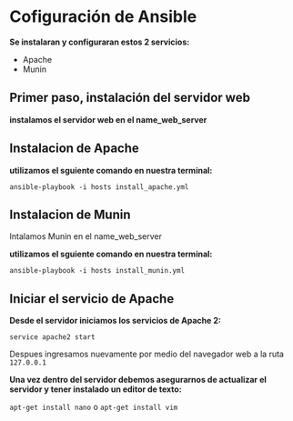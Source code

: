 # Cofiguración de Ansible

**Se instalaran  y configuraran estos 2 servicios:**

* Apache
* Munin

## Primer paso, instalación del servidor web

**instalamos el servidor web en el name_web_server**

## Instalacion de Apache

**utilizamos el sguiente comando en nuestra terminal:**

`ansible-playbook -i hosts install_apache.yml`

## Instalacion de Munin

Intalamos Munin en el name_web_server

**utilizamos el sguiente comando en nuestra terminal:**

`ansible-playbook -i hosts install_munin.yml`

## Iniciar el servicio de Apache

**Desde el servidor iniciamos los servicios de Apache 2:**

`service apache2 start`

Despues ingresamos nuevamente por medio del navegador web a la ruta `127.0.0.1`

**Una vez dentro del servidor debemos asegurarnos de actualizar el servidor y tener instalado un editor de texto:**

`apt-get install nano` o `apt-get install vim`
